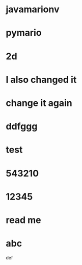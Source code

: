 # javamarionv
# pymario
# 2d
# I also changed it

# change it again

# ddfggg

# test

# 543210

# 12345

# read me

# abc

def

